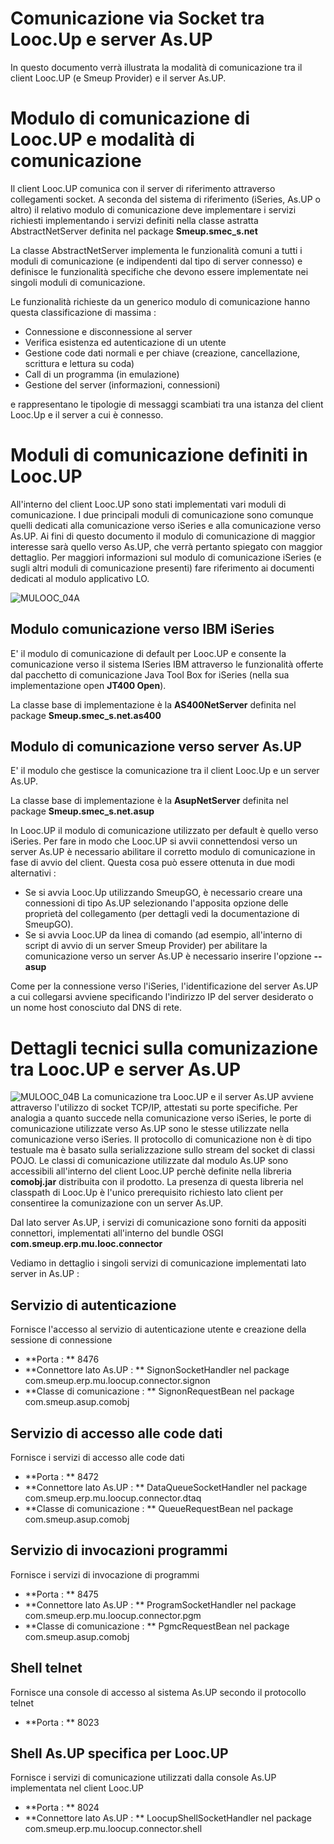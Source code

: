 # Comunicazione via Socket tra Looc.Up e server As.UP

In questo documento verrà illustrata la modalità di comunicazione tra il client Looc.UP (e Smeup Provider) e il
server As.UP.

# Modulo di comunicazione di Looc.UP e modalità di comunicazione

Il client Looc.UP comunica con il server di riferimento attraverso collegamenti socket. A seconda del sistema
di riferimento (iSeries, As.UP o altro) il relativo modulo di comunicazione deve implementare i servizi richiesti
implementando i servizi definiti nella classe astratta AbstractNetServer definita nel package
**Smeup.smec_s.net**

La classe AbstractNetServer implementa le funzionalità comuni a tutti i moduli di comunicazione (e indipendenti
dal tipo di server connesso) e definisce le funzionalità specifiche che devono essere implementate nei singoli
moduli di comunicazione.

Le funzionalità richieste da un generico modulo di comunicazione hanno questa classificazione di massima : 


- Connessione e disconnessione al server
- Verifica esistenza ed autenticazione di un utente
- Gestione code dati normali e per chiave (creazione, cancellazione, scrittura e lettura su coda)
- Call di un programma (in emulazione)
- Gestione del server (informazioni, connessioni)


e rappresentano le tipologie di messaggi scambiati tra una istanza del client Looc.Up e il server a cui è connesso.

# Moduli di comunicazione definiti in Looc.UP

All'interno del client Looc.UP sono stati implementati vari moduli di comunicazione. I due principali moduli di
comunicazione sono comunque quelli dedicati alla comunicazione verso iSeries e alla comunicazione verso
As.UP. Ai fini di questo documento il modulo di comunicazione di maggior interesse sarà quello verso As.UP,
che verrà pertanto spiegato con maggior dettaglio. Per maggiori informazioni sul modulo di comunicazione
iSeries (e sugli altri moduli di comunicazione presenti) fare riferimento ai documenti dedicati al modulo applicativo LO.

![MULOOC_04A](http://localhost:3000/immagini/MULOOC_04/MULOOC_04A.png)
## Modulo comunicazione verso IBM iSeries

E' il modulo di comunicazione di default per Looc.UP e consente la comunicazione verso il sistema ISeries IBM
attraverso le funzionalità offerte dal pacchetto di comunicazione Java Tool Box for iSeries (nella sua implementazione
open **JT400 Open**).

La classe base di implementazione è la **AS400NetServer** definita nel package **Smeup.smec_s.net.as400**

## Modulo di comunicazione verso server As.UP

E' il modulo che gestisce la comunicazione tra il client Looc.Up e un server As.UP.

La classe base di implementazione è la **AsupNetServer** definita nel package **Smeup.smec_s.net.asup**

In Looc.UP il modulo di comunicazione utilizzato per default è quello verso iSeries. Per fare in modo che Looc.UP si avvii connettendosi
verso un server As.UP è necessario abilitare il corretto modulo di comunicazione in fase di avvio del client. Questa cosa può essere
ottenuta in due modi alternativi : 


- Se si avvia Looc.Up utilizzando SmeupGO, è necessario creare una connessioni di tipo As.UP selezionando l'apposita
opzione delle proprietà del collegamento (per dettagli vedi la documentazione di SmeupGO).
- Se si avvia Looc.UP da linea di comando (ad esempio, all'interno di script di avvio di un server Smeup Provider) per abilitare
la comunicazione verso un server As.UP è necessario inserire l'opzione **--asup**


Come per la connessione verso l'iSeries, l'identificazione del server As.UP a cui collegarsi avviene specificando l'indirizzo IP
del server desiderato o un nome host conosciuto dal DNS di rete.

# Dettagli tecnici sulla comunizazione tra Looc.UP e server As.UP

![MULOOC_04B](http://localhost:3000/immagini/MULOOC_04/MULOOC_04B.png)
La comunicazione tra Looc.UP e il server As.UP avviene attraverso l'utilizzo di socket TCP/IP, attestati su porte specifiche.
Per analogia a quanto succede nella comunicazione verso iSeries, le porte di comunicazione utilizzate verso As.UP sono
le stesse utilizzate nella comunicazione verso iSeries. Il protocollo di comunicazione non è di tipo testuale ma è basato sulla
serializzazione sullo stream del socket di classi POJO. Le classi di comunicazione utilizzate dal modulo As.UP sono accessibili
all'interno del client Looc.UP perchè definite nella libreria **comobj.jar** distribuita con il prodotto. La presenza di questa
libreria nel classpath di Looc.Up è l'unico prerequisito richiesto lato client per consentiree la comunizazione con un server As.UP.

Dal lato server As.UP, i servizi di comunicazione sono forniti da appositi connettori, implementati all'interno del bundle
OSGI **com.smeup.erp.mu.looc.connector**

Vediamo in dettaglio i singoli servizi di comunicazione implementati lato server in As.UP : 


## Servizio di autenticazione

Fornisce l'accesso al servizio di autenticazione utente e creazione della sessione di connessione


- **Porta : ** 8476
- **Connettore lato As.UP : ** SignonSocketHandler nel package com.smeup.erp.mu.loocup.connector.signon
- **Classe di comunicazione : ** SignonRequestBean nel package com.smeup.asup.comobj


## Servizio di accesso alle code dati

Fornisce i servizi di accesso alle code dati


- **Porta : ** 8472
- **Connettore lato As.UP : ** DataQueueSocketHandler nel package com.smeup.erp.mu.loocup.connector.dtaq
- **Classe di comunicazione : ** QueueRequestBean nel package com.smeup.asup.comobj


## Servizio di invocazioni programmi

Fornisce i servizi di invocazione di programmi


- **Porta : ** 8475
- **Connettore lato As.UP : ** ProgramSocketHandler nel package com.smeup.erp.mu.loocup.connector.pgm
- **Classe di comunicazione : ** PgmcRequestBean nel package com.smeup.asup.comobj



## Shell telnet

Fornisce una console di accesso al sistema As.UP secondo il protocollo telnet


- **Porta : ** 8023


## Shell As.UP specifica per Looc.UP

Fornisce i servizi di comunicazione utilizzati dalla console As.UP implementata nel client Looc.UP


- **Porta : ** 8024
- **Connettore lato As.UP : ** LoocupShellSocketHandler nel package com.smeup.erp.mu.loocup.connector.shell



